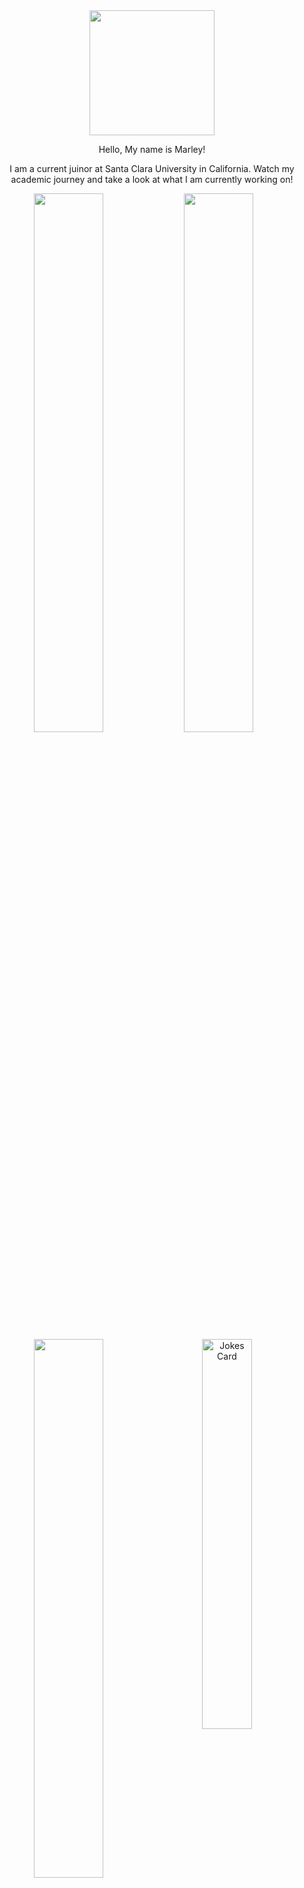<div id = "header" align = "center">
    <img src= "https://media3.giphy.com/media/SUcApSWjPwQMARvcM8/giphy.gif?cid=790b7611526d4cf52814ae817d2ba597a1770abe4c7ec68e&rid=giphy.gif&ct=s" width="200" height="200">
    <div>
         <p> Hello, My name is Marley! <p>
      <p> I am a current juinor at Santa Clara University in California. Watch my academic journey and take a look at what I am currently working on!</p>
<img align="left" width="47%" src="https://github-readme-stats.vercel.app/api?username=marleyyvon&show_icons=true&theme=radical" />
<img align="left" width="47%" src="http://github-readme-streak-stats.herokuapp.com?user=marleyyvon&theme=radical&include_all_commits=true&count_private=true&date_format=M%20j%5B%2C%20Y%5D" />
<img align="left" width="47%" src="https://github-readme-stats.vercel.app/api/top-langs/?username=marleyyvon&layout=compact" />
<img width="40%" src="https://readme-jokes.vercel.app/api?hideBorder&theme=radical" alt="Jokes Card" />
     

